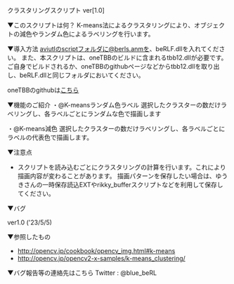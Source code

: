 クラスタリングスクリプト ver[1.0]

▼このスクリプトは何？
K-means法によるクラスタリングにより、オブジェクトの減色やランダム色によるラベリングを行います。

▼導入方法
aviutlのscriptフォルダに@berls.anmを、beRLF.dllを入れてください。
また、本スクリプトは、oneTBBのビルドに含まれるtbb12.dllが必要です。
ご自身でビルドされるか、oneTBBのgithubページなどからtbb12.dllを取り出し、beRLF.dllと同じフォルダにおいてください。

oneTBBのgithubは[こちら](https://github.com/oneapi-src/oneTBB)

▼機能のご紹介
・@K-meansランダム色ラベル
選択したクラスターの数だけラベリングし、各ラベルごとにランダムな色で描画します

・@K-means減色
選択したクラスターの数だけラベリングし、各ラベルごとにラベルの代表色で描画します。

▼注意点

- スクリプトを読み込むごとにクラスタリングの計算を行います。これにより描画内容が変わることがあります。
描画パターンを保存したい場合は、ゆうきさんの一時保存読込EXTやrikky_bufferスクリプトなどを利用して保存してください。

▼バグ

ver1.0 ('23/5/5)

▼参照したもの
- http://opencv.jp/cookbook/opencv_img.html#k-means
- http://opencv.jp/opencv2-x-samples/k-means_clustering/

▼バグ報告等の連絡先はこちら
Twitter : @blue_beRL
